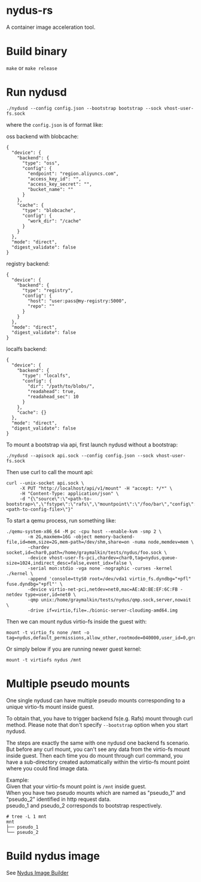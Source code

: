 # nydus-rs
A container image acceleration tool.

# Build binary

`make` or `make release`

# Run nydusd

```
./nydusd --config config.json --bootstrap bootstrap --sock vhost-user-fs.sock
```

where the `config.json` is of format like:

oss backend with blobcache:
```
{
  "device": {
    "backend": {
      "type": "oss",
      "config": {
        "endpoint": "region.aliyuncs.com",
        "access_key_id": "",
        "access_key_secret": "",
        "bucket_name": ""
      }
    },
    "cache": {
      "type": "blobcache",
      "config": {
        "work_dir": "/cache"
      }
    }
  },
  "mode": "direct",
  "digest_validate": false
}
```

registry backend:
```
{
  "device": {
    "backend": {
      "type": "registry",
      "config": {
        "host": "user:pass@my-registry:5000",
        "repo": ""
      }
    }
  },
  "mode": "direct",
  "digest_validate": false
}
```

localfs backend:
```
{
  "device": {
    "backend": {
      "type": "localfs",
      "config": {
        "dir": "/path/to/blobs/",
        "readahead": true,
        "readahead_sec": 10
      }
    },
    "cache": {}
  },
  "mode": "direct",
  "digest_validate": false
}
```

To mount a bootstrap via api, first launch nydusd without a bootstrap:
```
./nydusd --apisock api.sock --config config.json --sock vhost-user-fs.sock
```

Then use curl to call the mount api:
```
curl --unix-socket api.sock \
     -X PUT "http://localhost/api/v1/mount" -H "accept: */*" \
     -H "Content-Type: application/json" \
     -d "{\"source\":\"<path-to-bootstrap>\",\"fstype\":\"rafs\",\"mountpoint\":\"/foo/bar\","config\":\"<path-to-config-file>\"}"
```

To start a qemu process, run something like:
```
./qemu-system-x86_64 -M pc -cpu host --enable-kvm -smp 2 \
        -m 2G,maxmem=16G -object memory-backend-file,id=mem,size=2G,mem-path=/dev/shm,share=on -numa node,memdev=mem \
        -chardev socket,id=char0,path=/home/graymalkin/tests/nydus/foo.sock \
        -device vhost-user-fs-pci,chardev=char0,tag=nydus,queue-size=1024,indirect_desc=false,event_idx=false \
        -serial mon:stdio -vga none -nographic -curses -kernel ./kernel \
        -append 'console=ttyS0 root=/dev/vda1 virtio_fs.dyndbg="+pfl" fuse.dyndbg="+pfl"' \
        -device virtio-net-pci,netdev=net0,mac=AE:AD:BE:EF:6C:FB -netdev type=user,id=net0 \
        -qmp unix:/home/graymalkin/tests/nydus/qmp.sock,server,nowait \
        -drive if=virtio,file=./bionic-server-cloudimg-amd64.img
```

Then we can mount nydus virtio-fs inside the guest with:
```
mount -t virtio_fs none /mnt -o tag=nydus,default_permissions,allow_other,rootmode=040000,user_id=0,group_id=0,nodev
```
Or simply below if you are running newer guest kernel:
```
mount -t virtiofs nydus /mnt
```

# Multiple pseudo mounts
One single nydusd can have multiple pseudo mounts corresponding to a unique virtio-fs mount inside guest.

To obtain that, you have to trigger backend fs(e.g. Rafs) mount through curl method. Please note that don't specify
`--bootstrap` option when you start nydusd.

The steps are exactly the same with one nydusd one backend fs scenario. But before any curl mount, you can't see
any data from the virtio-fs mount inside guest.
Then each time you do mount through curl command, you have a sub-directory created automatically within the virtio-fs mount point where you could find image data.

Example:<br>
Given that your virtio-fs mount point is `/mnt` inside guest.<br>
When you have two pseudo mounts which are named as "pseudo_1" and "pseudo_2" identified in http request data.<br>
pseudo_1 and pseudo_2 corresponds to bootstrap respectively.
```
# tree -L 1 mnt
mnt
├── pseudo_1
└── pseudo_2
```

# Build nydus image

See [Nydus Image Builder](./docs/image-builder.md) 
